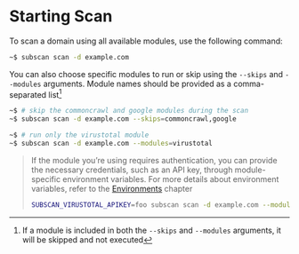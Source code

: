 # Starting Scan

To scan a domain using all available modules, use the following command:

```bash
~$ subscan scan -d example.com
```

You can also choose specific modules to run or skip using the `--skips` and `--modules` arguments. Module names should be provided as a comma-separated list[^note]

```bash
~$ # skip the commoncrawl and google modules during the scan
~$ subscan scan -d example.com --skips=commoncrawl,google
```

```bash
~$ # run only the virustotal module
~$ subscan scan -d example.com --modules=virustotal
```

[^note]: If a module is included in both the `--skips` and `--modules` arguments, it will be skipped and not executed

> If the module you’re using requires authentication, you can provide the necessary credentials, such as an API key, through module-specific environment variables. For more details about environment variables, refer to the [Environments](/user-guide/environments.md) chapter
>
> ```bash
> SUBSCAN_VIRUSTOTAL_APIKEY=foo subscan scan -d example.com --modules=virustotal
> ```
